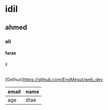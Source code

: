 <!-- # Aplication
## descriptipn
### description 2
this is normal text

[Githup]https://github.com/EngMesut/myweb

**this is bold**

![smile](download.JFIF)

|COL1|COL2|
|-----|----|
|ROWS1|ROWS|

`forEach`

```
forEach for looping
is something:
  first condition
else:
second condition

```
1.OrderedList

2.Orderedlist2

     * sub menu1
     * sub menu2
* UndoredList
* unorderedList2


 -->

# idil
## ahmed
### ali
#### farax
###### li
[Gethuo]https://github.com/EngMesut/web_dev

| email | name |
|-------|------|
| age   |dtae|
